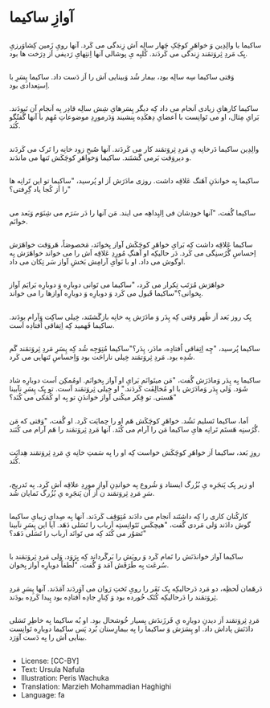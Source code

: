 # آوازِ ساکیما

##
ساکیما با والِدِین وَ خواهَرِ کوچَکِ چَهار سالِه اَش زِندگی می کَرد. آنها رویِ زَمین کِشاوَرزیِ یِک مَردِ ثِروَتمَند زِندگی می کَردَند. کُلبِه یِ پوشالی آنها اِنتِهایِ رَدیفی اَز دِرَخت ها بود.

##
وَقتی ساکیما سِه سالِه بود، بیمار شُد وَبینایی اَش را اَز دَست داد. ساکیما پِسَرِ با اِستِعدادی بود.

##
ساکیما کارهایِ زیادی اَنجام می داد کِه دیگر پِسَرهایِ شِش سالِه قادِر بِه اَنجامِ آن نَبودَند. بَرایِ مِثال، او می تَوانِست با اَعضایِ دِهکَدِه بِنشیند وَدَرمورِدِ موضوعاتِ مُهِم با آنها گُفتُگو کُنَد.

##
والِدِین ساکیما دَرخانِه یِ مَردِ ثِروَتمَند کار می کَردَند. آنها صُبحِ زود خانِه را تَرک می کَردَند و دیروَقت بَرمی گَشتَند. ساکیما وَخواهَرِ کوچَکَش تَنها می ماندَند.

##
ساکیما بِه خواندَنِ آهَنگ عَلاقِه داشت. روزی مادَرَش اَز او پُرسید، "ساکیما تو این تَرانِه ها را اَز کُجا یاد گِرِفتی؟"

##
ساکیما گُفت، "آنها خودِشان فی اِلبِداهِه می ایند. مَن آنها را دَر سَرَم می شِنَوَم وَبَعد می خوانَم.

##
ساکیما عَلاقِه داشت کِه بَرایِ خواهَرِ کوچَکَش آواز بِخوانَد، مَخصوصَاً، هَروَقت خواهَرَش اِحساسِ گُرُسنِگی می کَرد. دَر حالیکِه او آهنگِ مُورِدِ عَلاقِه اَش را می خواند خواهَرَش بِه اوگوش می داد. او با نَوایِ آرامِش بَخشِ آواز سَر تِکان می داد.

##
خواهَرَش مُرَتَب تِکرار می کَرد، "ساکیما می تَوانی دوبارِه وَ دوبارِه بَرایَم آواز بِخوانی؟"ساکیما قَبول می کَرد وَ دوبارِه وَ دوبارِه آوازها را می خواند.

##
یِک روز بَعد اَز ظُهر وَقتی کِه پِدَر وَ مادَرَش بِه خانِه بازگَشتَند، خِیلی ساکِت وَآرام بودَند. ساکیما فَهمید کِه اِتِفاقی اُفتادِه اَست.

##
ساکیما پُرسید، "چِه اِتِفاقی اُفتادِه، مادَر، پِدَر؟"ساکیما مُتِوَجِه شُد کِه پِسَرِ مَردِ ثِروَتمَند گَم شُدِه بود. مَردِ ثِروَتمَند خِیلی ناراحَت بود وَاِحساسِ تَنهایی می کَرد.

##
ساکیما بِه پِدَر وَمادَرَش گُفت، "مَن میتَوانَم بَرایِ او آواز بِخوانَم. اومُمکِن اَست دوبارِه شاد شَوَد. وَلی پِدَر وَمادَرَش با او مُخالِفَت کَردَند." او خِیلی ثِروَتمَند اَست. تو یِک پِسَرِ نآبینا هَستی. تو فِکر میکُنی آواز خواندَنِ تو بِه او کُمَکی می کُنَد؟"

##
اَما، ساکیما تَسلیم نَشُد. خواهَرِ کوچَکَش هَم او را حِمایَت کَرد. او گُفت، "وَقتی که مَن گُرُسنِه هَستَم تَرانِه هایِ ساکیما مَن را آرام می کُنَد. آنها مَردِ ثِروَتمَند را هَم آرام می کُنَند.

##
روزِ بَعد، ساکیما اَز خواهَرِ کوچَکَش خواست کِه او را بِه سَمتِ خانِه یِ مَردِ ثِروَتمَند هِدایَت کُنَد.

##
او زیر یِک پَنجَرِه یِ بُزُرگ ایستاد وَ شُروع بِه خواندِنِ آوازِ مورِدِ علاقِه اَش کَرد. بِه تَدریج، سَرِ مَردِ ثِروَتمَند ن اَز آن پَنجَرِه یِ بُزُرگ نَمایان شُد.

##
کارکُنان کاری را کِه داشتَند اَنجام می دادَند مُتِوَقِف کَردَند. آنها بِه صِدایِ زیبایِ ساکیما گوش دادَند وَلی مَردی گُفت، "هیچکَس نَتَوانِستِه اَرباب را تَسَلی دَهَد. آیا این پِسَرِ نآبینا تَصَوُر می کُنَد کِه می تَوانَد اَرباب را تَسَلی دَهَد؟"

##
ساکیما آواز خواندَنَش را تَمام کَرد وَ رویَش را بَرگَرداند کِه بِرَوَد. وَلی مَردِ ثِروَتمَند با سُرعَت بِه طَرَفَش آمَد وَ گُفت، "لُطفاً دوبارِه آواز بِخوان.

##
دَرهَمان لَحظِه، دو مَرد دَرحالیکِه یِک نَفَر را رویِ تَختِ رَوان می آوَردَند آمَدَند. آنها پِسَرِ مَردِ ثِروَتمَند را دَرحالیکِه کُتَک خُورده بود وَ کِنارِ جادِه اُفتادِه بود پِیدا کَردِه بودَند.

##
مَردِ ثِروَتمَند اَز دیدنِ دوبارِه یِ فَرزَندَش بِسیار خُوشحال بود. او بُه ساکیما بِه خاطِرِ تَسَلی دادَنَش پاداش داد. او پِسَرَش وَ ساکیما را بِه بیمارِستان بُرد پَس ساکیما دوبارِه تَوانِست بینایی اَش را بِه دَست آوَرَد.

##
* License: [CC-BY]
* Text: Ursula Nafula
* Illustration: Peris Wachuka
* Translation: Marzieh Mohammadian Haghighi
* Language: fa
